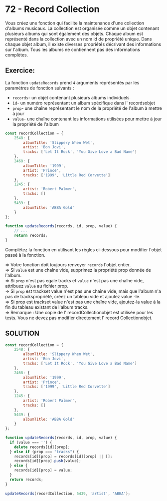 # 72 - Record Collection
Vous créez une fonction qui facilite la maintenance d'une collection d'albums musicaux. La collection est organisée comme un objet contenant plusieurs albums qui sont également des objets. Chaque album est représenté dans la collection avec un nom id de propriété unique. Dans chaque objet album, il existe diverses propriétés décrivant des informations sur l'album. Tous les albums ne contiennent pas des informations complètes.

## Exercice:
La fonction `updateRecords` prend `4` arguments représentés par les paramètres de fonction suivants :

 * `records`- un objet contenant plusieurs albums individuels
 * `id`- un numéro représentant un album spécifique dans l' recordsobjet
 * `prop`- une chaîne représentant le nom de la propriété de l'album à mettre à jour
 * `value`- une chaîne contenant les informations utilisées pour mettre à jour la propriété de l'album

```js
const recordCollection = {
    2548: {
        albumTitle: 'Slippery When Wet',
        artist: 'Bon Jovi',
        tracks: ['Let It Rock', 'You Give Love a Bad Name']
    },
    2468: {
        albumTitle: '1999',
        artist: 'Prince',
        tracks: ['1999', 'Little Red Corvette']
    },
    1245: {
        artist: 'Robert Palmer',
        tracks: []
    },
    5439: {
        albumTitle: 'ABBA Gold'
    }
};
        
function updateRecords(records, id, prop, value) {
    // ...
    return records;
}
```
Complétez la fonction en utilisant les règles ci-dessous pour modifier l'objet passé à la fonction.

=> Votre fonction doit toujours renvoyer `records` l'objet entier.   
=> Si `value` est une chaîne vide, supprimez la propriété prop donnée de l'album.   
=> Si `prop` n'est pas egale tracks et `value` n'est pas une chaîne vide, attribuez `value` au fichier prop.   
=> Si `prop` est trackset value n'est pas une chaîne vide, mais que l'album n'a pas de trackspropriété, créez un tableau vide et ajoutez value -le.   
=> Si prop est trackset value n'est pas une chaîne vide, ajoutez-la value à la fin du tableau existant de l'album tracks.   
=> Remarque : Une copie de l' recordCollectionobjet est utilisée pour les tests. Vous ne devez pas modifier directement l' record Collectionobjet.   

    
## SOLUTION

```js
const recordCollection = {
    2548: {
        albumTitle: 'Slippery When Wet',
        artist: 'Bon Jovi',
        tracks: ['Let It Rock', 'You Give Love a Bad Name']
    },
    2468: {
        albumTitle: '1999',
        artist: 'Prince',
        tracks: ['1999', 'Little Red Corvette']
    },
    1245: {
        artist: 'Robert Palmer',
        tracks: []
    },
    5439: {
        albumTitle: 'ABBA Gold'
    }
};
        
function updateRecords(records, id, prop, value) {
  if (value === '') {
    delete records[id][prop];
  } else if (prop === "tracks") {
    records[id][prop] = records[id][prop] || [];
    records[id][prop].push(value);
  } else {
    records[id][prop] = value;
  }
  return records;
}
        
updateRecords(recordCollection, 5439, 'artist', 'ABBA');
```